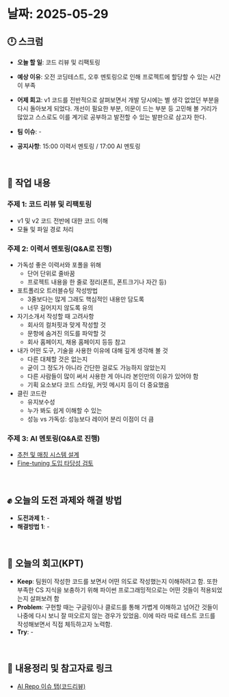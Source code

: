 # 날짜: 2025-05-29

## 🕛 스크럼
- **오늘 할 일**: 코드 리뷰 및 리팩토링
- **예상 이유**: 오전 코딩테스트, 오후 멘토링으로 인해 프로젝트에 할당할 수 있는 시간이 부족
- **어제 회고**: v1 코드를 전반적으로 살펴보면서 개발 당시에는 별 생각 없었던 부분을 다시 돌아보게 되었다. 개선이 필요한 부분, 의문이 드는 부분 등 고민해 볼 거리가 많았고 스스로도 이를 계기로 공부하고 발전할 수 있는 발판으로 삼고자 한다.

- **팀 이슈**: -
- **공지사항**: 15:00 이력서 멘토링 / 17:00 AI 멘토링

<br>

## 💼 작업 내용
### 주제 1: 코드 리뷰 및 리팩토링
- v1 및 v2 코드 전반에 대한 코드 이해
- 모듈 및 파일 경로 처리

### 주제 2: 이력서 멘토링(Q&A로 진행)
- 가독성 좋은 이력서와 포폴을 위해
   - 단어 단위로 줄바꿈
   - 프로젝트 내용을 한 줄로 정리(폰트, 폰트크기나 자간 등)
- 포트폴리오 트러블슈팅 작성방법
   - 3줄보다는 많게 그래도 핵심적인 내용만 담도록
   - 너무 길어지지 않도록 유의
- 자기소개서 작성할 때 고려사항
   - 회사의 컬처핏과 맞게 작성할 것
   - 문항에 숨겨진 의도를 파악할 것
   - 회사 홈페이지, 채용 홈페이지 등등 참고
- 내가 어떤 도구, 기술을 사용한 이유에 대해 깊게 생각해 볼 것
   - 다른 대체할 것은 없는지
   - 굳이 그 정도가 아니라 간단한 걸로도 가능하지 않았는지
   - 다른 사람들이 많이 써서 사용한 게 아니라 본인만의 이유가 있어야 함
   - 기획 요소보다 코드 스타일, 커밋 메시지 등이 더 중요했음
- 클린 코드란
   - 유지보수성
   - 누가 봐도 쉽게 이해할 수 있는
   - 성능 vs 가독성: 성능보다 레이어 분리 이점이 더 큼

### 주제 3: AI 멘토링(Q&A로 진행)
- [추천 및 매칭 시스템 설계](https://github.com/100-hours-a-week/2-hertz-wiki/issues/259)
- [Fine-tuning 도입 타당성 검토](https://github.com/100-hours-a-week/2-hertz-wiki/issues/265)

<br>

## ✊ 오늘의 도전 과제와 해결 방법
- **도전과제 1**: -
- **해결방법 1**: -

<br>

## 🤔 오늘의 회고(KPT)
- **Keep**: 팀원이 작성한 코드를 보면서 어떤 의도로 작성했는지 이해하려고 함. 또한 부족한 CS 지식을 보충하기 위해 파이썬 프로그래밍적으로는 어떤 것들이 적용되었는지 살펴보려 함
- **Problem**: 구현할 때는 구글링이나 클로드를 통해 가볍게 이해하고 넘어간 것들이 나중에 다시 보니 잘 떠오르지 않는 경우가 있었음. 이에 따라 따로 테스트 코드를 작성해보면서 직접 체득하고자 노력함.
- **Try**: -

<br>

## 🔗 내용정리 및 참고자료 링크
- [AI Repo 이슈 탭(코드리뷰)](https://github.com/100-hours-a-week/2-hertz-ai/issues?q=is%3Aissue%20state%3Aclosed%20label%3A%22%E2%98%91%EF%B8%8F%20QA%22)
